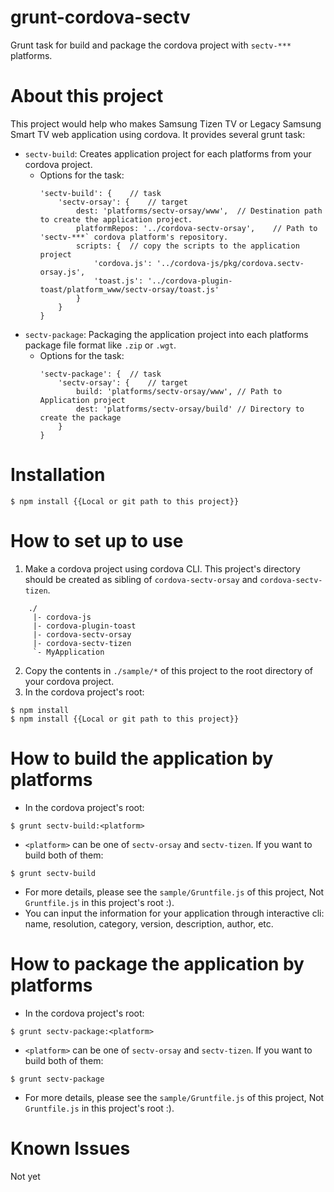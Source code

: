 # grunt-cordova-sectv
Grunt task for build and package the cordova project with `sectv-***` platforms.

# About this project
This project would help who makes Samsung Tizen TV or Legacy Samsung Smart TV web application using cordova.
It provides several grunt task:
* `sectv-build`: Creates application project for each platforms from your cordova project.
    * Options for the task:
        ```
        'sectv-build': {    // task
            'sectv-orsay': {    // target
                dest: 'platforms/sectv-orsay/www',  // Destination path to create the application project.
                platformRepos: '../cordova-sectv-orsay',    // Path to 'sectv-***` cordova platform's repository.
                scripts: {  // copy the scripts to the application project
                    'cordova.js': '../cordova-js/pkg/cordova.sectv-orsay.js',
                    'toast.js': '../cordova-plugin-toast/platform_www/sectv-orsay/toast.js'
                }
            }
        }
        ```
* `sectv-package`: Packaging the application project into each platforms package file format like `.zip` or `.wgt`.
    * Options for the task:
        ```
        'sectv-package': {  // task
            'sectv-orsay': {    // target
                build: 'platforms/sectv-orsay/www', // Path to Application project
                dest: 'platforms/sectv-orsay/build' // Directory to create the package
            }
        }
        ```

# Installation
```shell
$ npm install {{Local or git path to this project}}
```

# How to set up to use
1. Make a cordova project using cordova CLI. This project's directory should be created as sibling of `cordova-sectv-orsay` and `cordova-sectv-tizen`.
```
    ./
     |- cordova-js
     |- cordova-plugin-toast
     |- cordova-sectv-orsay
     |- cordova-sectv-tizen
     `- MyApplication
```
2. Copy the contents in `./sample/*` of this project to the root directory of your cordova project.
3. In the cordova project's root:
```
$ npm install
$ npm install {{Local or git path to this project}}
```

# How to build the application by platforms
* In the cordova project's root:
```
$ grunt sectv-build:<platform>
```
* `<platform>` can be one of `sectv-orsay` and `sectv-tizen`. If you want to build both of them:
```
$ grunt sectv-build
```
* For more details, please see the `sample/Gruntfile.js` of this project, Not `Gruntfile.js` in this project's root :).
* You can input the information for your application through interactive cli: name, resolution, category, version, description, author, etc.

# How to package the application by platforms
* In the cordova project's root:
```
$ grunt sectv-package:<platform>
```
* `<platform>` can be one of `sectv-orsay` and `sectv-tizen`. If you want to build both of them:
```
$ grunt sectv-package
```
* For more details, please see the `sample/Gruntfile.js` of this project, Not `Gruntfile.js` in this project's root :).

# Known Issues
Not yet